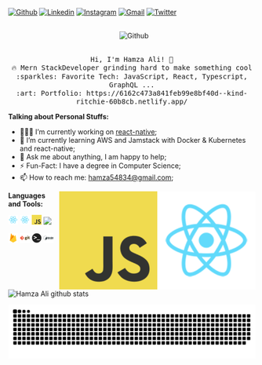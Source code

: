 

[![Github](https://img.shields.io/badge/-Github-000?style=flat&logo=Github&logoColor=white)](https://github.com/hamzaali81/)
[![Linkedin](https://img.shields.io/badge/-LinkedIn-blue?style=flat&logo=Linkedin&logoColor=white)](https://www.linkedin.com/in/hamza-ali-124653162/)
[![Instagram](https://img.shields.io/badge/-Instagram-c13584?style=flat&labelColor=c13584&logo=instagram&logoColor=white)](https://www.instagram.com/hamza_aliofficial81/)
[![Gmail](https://img.shields.io/badge/-Gmail-c14438?style=flat&logo=Gmail&logoColor=white)](mailto:hamza54834@gmail.com)
[![Twitter](https://img.shields.io/badge/-Outlook-0078D4?style=flat&logo=Microsoft-Outlook&logoColor=white)](https://twitter.com/_hamzaahmed81_)
<br />
<br />

  <img width="55%" align="right" alt="Github" src="https://raw.githubusercontent.com/onimur/.github/master/.resources/git-header.svg" />
  <br />
  <br />
  <p align="center">
  <samp>
    Hi, I'm Hamza Ali! 👋 <br>
    🔥 Mern StackDeveloper grinding hard to make something cool  <br>
    :sparkles: Favorite Tech: JavaScript, React, Typescript, GraphQL ... <br>
    :art: Portfolio: https://6162c473a841feb99e8bf40d--kind-ritchie-60b8cb.netlify.app/
  </samp>
</p>

  
  
**Talking about Personal Stuffs:**


- 👨🏽‍💻 I’m currently working on [react-native](https://github.com/facebook/react-native);
- 🌱 I’m currently learning AWS and Jamstack with Docker & Kubernetes and react-native; 
- 💬 Ask me about anything, I am happy to help;
- ⚡️ Fun-Fact: I have a degree in Computer Science;
- 📫 How to reach me: hamza54834@gmail.com;



<img height="200" align="right" src="https://raw.githubusercontent.com/github/explore/80688e429a7d4ef2fca1e82350fe8e3517d3494d/topics/react-native/react-native.png">
<img height="200" align="right"  src="https://raw.githubusercontent.com/github/explore/59009b1589a883459c0ae19044e3e7e3ec0c4e0a/topics/javascript/javascript.png">

**Languages and Tools:**  

<code><img height="20" src="https://raw.githubusercontent.com/github/explore/80688e429a7d4ef2fca1e82350fe8e3517d3494d/topics/react-native/react-native.png"></code>
<code><img height="20" src="https://raw.githubusercontent.com/github/explore/80688e429a7d4ef2fca1e82350fe8e3517d3494d/topics/react/react.png"></code>
<code><img height="20" src="https://raw.githubusercontent.com/github/explore/59009b1589a883459c0ae19044e3e7e3ec0c4e0a/topics/javascript/javascript.png"></code>
<code><img height="20" src="https://avatars1.githubusercontent.com/ml/7?s=400&v=4"></code>
<!-- <code><img height="20" src="https://raw.githubusercontent.com/github/explore/80688e429a7d4ef2fca1e82350fe8e3517d3494d/topics/electron/aws.png"></code>
<code><img height="20" src="https://raw.githubusercontent.com/github/explore/80688e429a7d4ef2fca1e82350fe8e3517d3494d/topics/electron/kubernetes.png"></code>
<code><img height="20" src="https://raw.githubusercontent.com/github/explore/80688e429a7d4ef2fca1e82350fe8e3517d3494d/topics/electron/docker.png"></code> -->
<!-- <code><img height="20" src="https://raw.githubusercontent.com/github/explore/80688e429a7d4ef2fca1e82350fe8e3517d3494d/topics/electron/graphql.png"></code>
<code><img height="20" src="https://raw.githubusercontent.com/github/explore/80688e429a7d4ef2fca1e82350fe8e3517d3494d/topics/mysql/nosql.png"></code> -->
<code><img height="20" src="https://raw.githubusercontent.com/github/explore/80688e429a7d4ef2fca1e82350fe8e3517d3494d/topics/firebase/firebase.png"></code>
<code><img height="20" src="https://raw.githubusercontent.com/github/explore/80688e429a7d4ef2fca1e82350fe8e3517d3494d/topics/git/git.png"></code>
<code><img height="20" src="https://raw.githubusercontent.com/github/explore/80688e429a7d4ef2fca1e82350fe8e3517d3494d/topics/terminal/terminal.png"></code>
<code><img height="20" src="https://raw.githubusercontent.com/github/explore/80688e429a7d4ef2fca1e82350fe8e3517d3494d/topics/bash/bash.png"></code>

![Hamza Ali github stats](https://github-readme-stats.vercel.app/api?username=hamzaali81&show_icons=true&hide_border=true)

![](https://github.com/Platane/snk/raw/output/github-contribution-grid-snake.svg)

